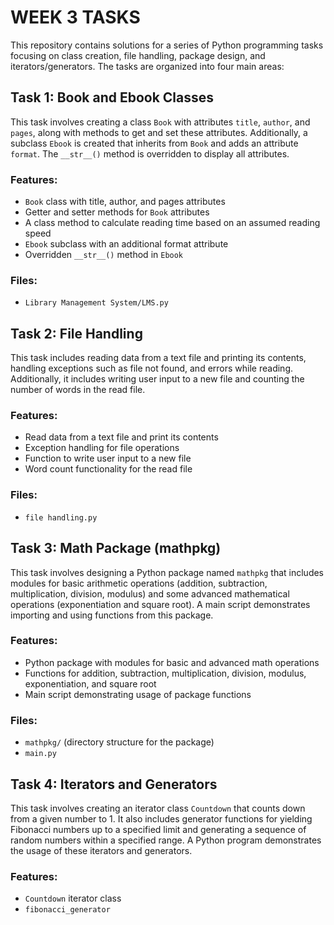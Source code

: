 # WEEK 3 TASKS

This repository contains solutions for a series of Python programming tasks focusing on class creation, file handling, package design, and iterators/generators. The tasks are organized into four main areas:

## Task 1: Book and Ebook Classes

This task involves creating a class `Book` with attributes `title`, `author`, and `pages`, along with methods to get and set these attributes. Additionally, a subclass `Ebook` is created that inherits from `Book` and adds an attribute `format`. The `__str__()` method is overridden to display all attributes.

### Features:
- `Book` class with title, author, and pages attributes
- Getter and setter methods for `Book` attributes
- A class method to calculate reading time based on an assumed reading speed
- `Ebook` subclass with an additional format attribute
- Overridden `__str__()` method in `Ebook`

### Files:
- `Library Management System/LMS.py`

## Task 2: File Handling

This task includes reading data from a text file and printing its contents, handling exceptions such as file not found, and errors while reading. Additionally, it includes writing user input to a new file and counting the number of words in the read file.

### Features:
- Read data from a text file and print its contents
- Exception handling for file operations
- Function to write user input to a new file
- Word count functionality for the read file

### Files:
- `file handling.py`

## Task 3: Math Package (mathpkg)

This task involves designing a Python package named `mathpkg` that includes modules for basic arithmetic operations (addition, subtraction, multiplication, division, modulus) and some advanced mathematical operations (exponentiation and square root). A main script demonstrates importing and using functions from this package.

### Features:
- Python package with modules for basic and advanced math operations
- Functions for addition, subtraction, multiplication, division, modulus, exponentiation, and square root
- Main script demonstrating usage of package functions

### Files:
- `mathpkg/` (directory structure for the package)
- `main.py`

## Task 4: Iterators and Generators

This task involves creating an iterator class `Countdown` that counts down from a given number to 1. It also includes generator functions for yielding Fibonacci numbers up to a specified limit and generating a sequence of random numbers within a specified range. A Python program demonstrates the usage of these iterators and generators.

### Features:
- `Countdown` iterator class
- `fibonacci_generator`


